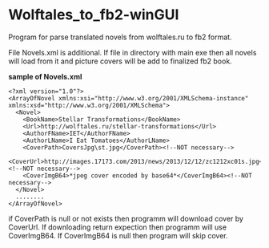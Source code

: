 # Wolftales_to_fb2-winGUI
Program for parse translated novels from wolftales.ru to fb2 format.

File Novels.xml is additional. If file in directory with main exe then all novels will load from it and picture covers will be add to finalized fb2 book.


**sample of Novels.xml**

    <?xml version="1.0"?>
    <ArrayOfNovel xmlns:xsi="http://www.w3.org/2001/XMLSchema-instance" xmlns:xsd="http://www.w3.org/2001/XMLSchema">
      <Novel>
        <BookName>Stellar Transformations</BookName>
		<Url>http://wolftales.ru/stellar-transformations</Url>
		<AuthorFName>IET</AuthorFName>
		<AuthorLName>I Eat Tomatoes</AuthorLName>
		<CoverPath>CoversJpg\st.jpg</CoverPath><!--NOT necessary-->
		<CoverUrl>http://images.17173.com/2013/news/2013/12/12/zc1212xc01s.jpg</CoverUrl><!--NOT necessary-->
		<CoverImgB64>*jpeg cover encoded by base64*</CoverImgB64><!--NOT necessary-->
      </Novel>
	  ........
    </ArrayOfNovel>
if CoverPath is null or not exists then programm will download cover by CoverUrl. If downloading return expection then programm will use CoverImgB64. If CoverImgB64 is null then program will skip cover.